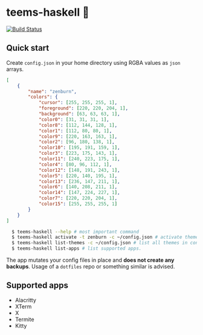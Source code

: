 # teems-haskell :dizzy:
[![Build Status](https://travis-ci.org/cideM/teems-haskell.svg?branch=master)](https://travis-ci.org/cideM/teems-haskell)

## Quick start

Create `config.json` in your home directory using RGBA values as `json` arrays.

```json
[
    {
        "name": "zenburn",
        "colors": {
            "cursor": [255, 255, 255, 1],
            "foreground": [220, 220, 204, 1],
            "background": [63, 63, 63, 1],
            "color0": [31, 31, 31, 1],
            "color8": [112, 144, 128, 1],
            "color1": [112, 80, 80, 1],
            "color9": [220, 163, 163, 1],
            "color2": [96, 180, 138, 1],
            "color10": [195, 191, 159, 1],
            "color3": [223, 175, 143, 1],
            "color11": [240, 223, 175, 1],
            "color4": [80, 96, 112, 1],
            "color12": [148, 191, 243, 1],
            "color5": [220, 140, 195, 1],
            "color13": [236, 147, 211, 1],
            "color6": [140, 208, 211, 1],
            "color14": [147, 224, 227, 1],
            "color7": [220, 220, 204, 1],
            "color15": [255, 255, 255, 1]
        }
    }
]
```

```sh
  $ teems-haskell --help # most important command
  $ teems-haskell activate -t zenburn -c ~/config.json # activate theme -t from config file -c
  $ teems-haskell list-themes -c ~/config.json # list all themes in config file
  $ teems-haskell list-apps # list supported apps.
```

The app mutates your config files in place and **does not create any backups**. Usage of a `dotfiles` repo or something similar is advised.

## Supported apps

- Alacritty
- XTerm
- X
- Termite
- Kitty
